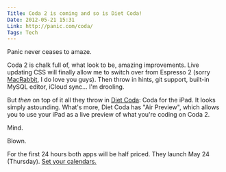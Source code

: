 ```yaml
---
Title: Coda 2 is coming and so is Diet Coda!
Date: 2012-05-21 15:31
Link: http://panic.com/coda/
Tags: Tech
---
```

Panic never ceases to amaze. 

Coda 2 is chalk full of, what look to be, amazing improvements. Live updating CSS will finally allow me to switch over from Espresso 2 (sorry [MacRabbit](http://macrabbit.com/), I do love you guys). Then throw in hints, git support, built-in MySQL editor, iCloud sync... I'm drooling.

But *then* on top of it all they throw in [Diet Coda](http://panic.com/dietcoda/): Coda for the iPad. It looks simply astounding. What's more, Diet Coda has "Air Preview", which allows you to use your iPad as a live preview of what you're coding on Coda 2. 

Mind.

Blown.

For the first 24 hours both apps will be half priced. They launch May 24 (Thursday). [Set your calendars.](http://panic.com/coda/codas.ics)


